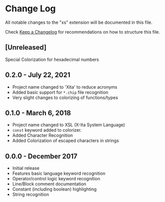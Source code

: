 # Change Log
All notable changes to the "xs" extension will be documented in this file.

Check [Keep a Changelog](http://keepachangelog.com/) for recommendations on how to structure this file.

## [Unreleased]
Special Colorization for hexadecimal numbers


## 0.2.0 - July 22, 2021
-  Project name changed to 'Xita' to reduce acronyms
-  Added basic support for `*.chip` file recognition
-  Very slight changes to colorizing of functions/types

## 0.1.0  -  March 6, 2018
-  Project name changed to XSL (X-Ita System Language)
-  ``const`` keyword added to colorizer.
-  Added Character Recognition
-  Added Colorization of escaped characters in strings

## 0.0.0  -  December 2017
-  Initial release
-  Features basic language keyword recognition
-  Operator/control logic keyword recognition
-  Line/Block comment documentation
-  Constant (including boolean) highlighting
-  String recognition



